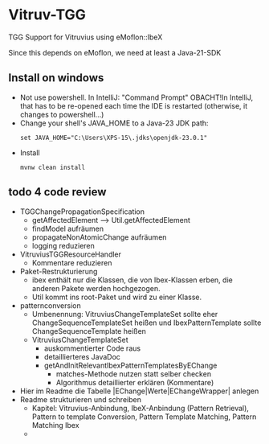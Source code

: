 # Vitruv-TGG
TGG Support for Vitruvius using eMoflon::IbeX

Since this depends on eMoflon, we need at least a Java-21-SDK

## Install on windows

* Not use powershell. In IntelliJ: "Command Prompt"
  OBACHT!In IntelliJ, that has to be re-opened each time the IDE is restarted (otherwise, it changes to powershell...)
* Change your shell's JAVA_HOME to a Java-23 JDK path:
    ```
    set JAVA_HOME="C:\Users\XPS-15\.jdks\openjdk-23.0.1"
    ```
* Install
    ```
    mvnw clean install
    ```
## todo 4 code review
* TGGChangePropagationSpecification
  * getAffectedElement --> Util.getAffectedElement
  * findModel aufräumen
  * propagateNonAtomicChange aufräumen
  * logging reduzieren
* VitruviusTGGResourceHandler
  * Kommentare reduzieren
* Paket-Restrukturierung
  * ibex enthält nur die Klassen, die von Ibex-Klassen erben, die anderen Pakete werden hochgezogen.
  * Util kommt ins root-Paket und wird zu einer Klasse.
* patternconversion
  * Umbenennung: VitruviusChangeTemplateSet sollte eher ChangeSequenceTemplateSet heißen und IbexPatternTemplate sollte ChangeSequenceTemplate heißen
  * VitruviusChangeTemplateSet
    * auskommentierter Code raus
    * detaillierteres JavaDoc
    * getAndInitRelevantIbexPatternTemplatesByEChange
      * matches-Methode nutzen statt selber checken
      * Algorithmus detaillierter erklären (Kommentare)
* Hier im Readme die Tabelle |EChange|Werte|EChangeWrapper| anlegen
* Readme strukturieren und schreiben
  * Kapitel: Vitruvius-Anbindung, IbeX-Anbindung (Pattern Retrieval), Pattern to template Conversion, Pattern Template Matching, Pattern Matching Ibex
  * 

